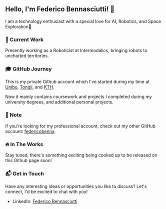 ## Hello, I'm Federico Bennasciutti! 👋 

I am a technology enthusiast with a special love for AI, Robotics, and Space Exploration🚀.

### 💼 Current Work
Presently working as a Roboticist at Intermodalics, bringing robots to uncharted territories.

### 🎓 GitHub Journey
This is my private Github account which I've started during my time at [Unibo](https://www.unibo.it/), [Tongji](http://www.tongji.edu.cn/), and [KTH](https://www.kth.se/). 

Now it mainly contains coursework and projects I completed during my university degrees, and additional personal projects.

### 📌 Note
If you're looking for my professional account, check out my other GitHub account: [federicobenna](https://github.com/federicobenna).

### 🔥 In The Works
Stay tuned, there's something exciting being cooked up to be released on this Github page soon!

### 📬 Get in Touch
Have any interesting ideas or opportunities you like to discuss? Let's connect, I'd be excited to chat with you! 

* LinkedIn: [Federico Bennasciutti](https://www.linkedin.com/in/federicobennasciutti)


<!--
FedericoBennasciutti/FedericoBennasciutti is a special repository because its `README.md` file appears on your GitHub profile. Don't forget to check out my other projects and remember to star the repos you find interesting!
-->
